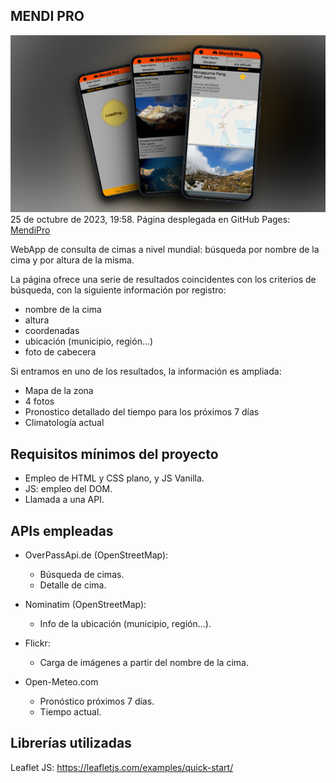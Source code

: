 ## MENDI PRO
![Capturas de webApp MendiPro](./doc/mendipro_shots.png)
25 de octubre de 2023, 19:58.
Página desplegada en GitHub Pages: [MendiPro](https://alexbasurto.github.io/mendi_pro/)

WebApp de consulta de cimas a nivel mundial: búsqueda por nombre de la cima y por altura de la misma.

La página ofrece una serie de resultados coincidentes con los criterios de búsqueda, con la siguiente información por registro:
- nombre de la cima
- altura
- coordenadas
- ubicación (municipio, región...)
- foto de cabecera

Si entramos en uno de los resultados, la información es ampliada:
- Mapa de la zona
- 4 fotos
- Pronostico detallado del tiempo para los próximos 7 días
- Climatología actual

## Requisitos mínimos del proyecto

- Empleo de HTML y CSS plano, y JS Vanilla.
- JS: empleo del DOM.
- Llamada a una API.

## APIs empleadas
- OverPassApi.de (OpenStreetMap):
    - Búsqueda de cimas.
    - Detalle de cima.

- Nominatim (OpenStreetMap):
    - Info de la ubicación (municipio, región...).

- Flickr:
    - Carga de imágenes a partir del nombre de la cima.

- Open-Meteo.com
    - Pronóstico próximos 7 días.
    - Tiempo actual.

## Librerías utilizadas

Leaflet JS: https://leafletjs.com/examples/quick-start/